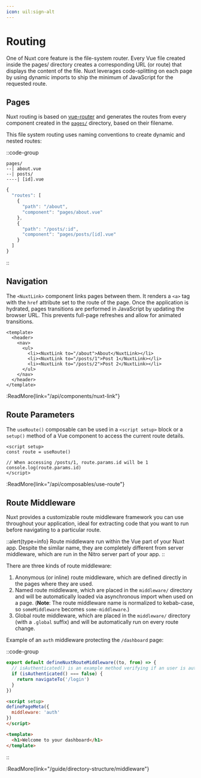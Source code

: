 ```yaml
---
icon: uil:sign-alt
---
```

# Routing

One of Nuxt core feature is the file-system router. Every Vue file created inside the pages/ directory creates a corresponding URL (or route) that displays the content of the file. Nuxt leverages code-splitting on each page by using dynamic imports to ship the minimum of JavaScript for the requested route.

## Pages

Nuxt routing is based on [vue-router](https://router.vuejs.org/) and generates the routes from every component created in the [`pages/`](/guide/directory-structure/pages) directory, based on their filename.

This file system routing uses naming conventions to create dynamic and nested routes:

::code-group

```text [pages/ directory]
pages/
--| about.vue
--| posts/
----| [id].vue
```

```js [Generated Router file]
{
  "routes": [
    {
      "path": "/about",
      "component": "pages/about.vue"
    },
    {
      "path": "/posts/:id",
      "component": "pages/posts/[id].vue"
    }
  ]
}
```

::

## Navigation

The `<NuxtLink>` component links pages between them. It renders a `<a>` tag with the `href` attribute set to the route of the page. Once the application is hydrated, pages transitions are performed in JavaScript by updating the browser URL. This prevents full-page refreshes and allow for animated transitions.

```vue [pages/app.vue]
<template>
  <header>
    <nav>
      <ul>
        <li><NuxtLink to="/about">About</NuxtLink></li>
        <li><NuxtLink to="/posts/1">Post 1</NuxtLink></li>
        <li><NuxtLink to="/posts/2">Post 2</NuxtLink></li>
      </ul>
    </nav>
  </header>
</template>
```

:ReadMore{link="/api/components/nuxt-link"}

## Route Parameters

The `useRoute()` composable can be used in a `<script setup>` block or a `setup()` method of a Vue component to access the current route details.

```vue [pages/post/[id].vue]
<script setup>
const route = useRoute()

// When accessing /posts/1, route.params.id will be 1
console.log(route.params.id)
</script>
```

:ReadMore{link="/api/composables/use-route"}

## Route Middleware

Nuxt provides a customizable route middleware framework you can use throughout your application, ideal for extracting code that you want to run before navigating to a particular route.

::alert{type=info}
Route middleware run within the Vue part of your Nuxt app. Despite the similar name, they are completely different from server middleware, which are run in the Nitro server part of your app.
::

There are three kinds of route middleware:

1. Anonymous (or inline) route middleware, which are defined directly in the pages where they are used.
2. Named route middleware, which are placed in the `middleware/` directory and will be automatically loaded via asynchronous import when used on a page. (**Note**: The route middleware name is normalized to kebab-case, so `someMiddleware` becomes `some-middleware`.)
3. Global route middleware, which are placed in the `middleware/` directory (with a `.global` suffix) and will be automatically run on every route change.

Example of an `auth` middleware protecting the `/dashboard` page:

::code-group

```ts [middleware/auth.ts]
export default defineNuxtRouteMiddleware((to, from) => {
  // isAuthenticated() is an example method verifying if an user is authenticated
  if (isAuthenticated() === false) {
    return navigateTo('/login')
  }
})
```

```html [pages/dashboard.vue]
<script setup>
definePageMeta({
  middleware: 'auth'
})
</script>

<template>
  <h1>Welcome to your dashboard</h1>
</template>
```

::

:ReadMore{link="/guide/directory-structure/middleware"}
